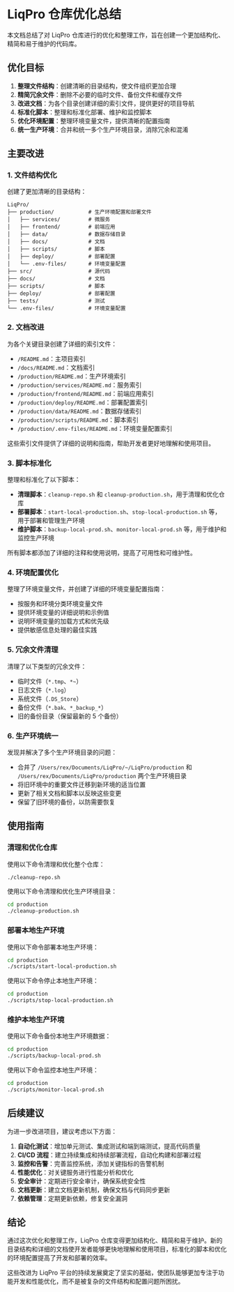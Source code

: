 # LiqPro 仓库优化总结

本文档总结了对 LiqPro 仓库进行的优化和整理工作，旨在创建一个更加结构化、精简和易于维护的代码库。

## 优化目标

1. **整理文件结构**：创建清晰的目录结构，使文件组织更加合理
2. **精简冗余文件**：删除不必要的临时文件、备份文件和缓存文件
3. **改进文档**：为各个目录创建详细的索引文件，提供更好的项目导航
4. **标准化脚本**：整理和标准化部署、维护和监控脚本
5. **优化环境配置**：整理环境变量文件，提供清晰的配置指南
6. **统一生产环境**：合并和统一多个生产环境目录，消除冗余和混淆

## 主要改进

### 1. 文件结构优化

创建了更加清晰的目录结构：

```
LiqPro/
├── production/           # 生产环境配置和部署文件
│   ├── services/         # 微服务
│   ├── frontend/         # 前端应用
│   ├── data/             # 数据存储目录
│   ├── docs/             # 文档
│   ├── scripts/          # 脚本
│   ├── deploy/           # 部署配置
│   └── .env-files/       # 环境变量配置
├── src/                  # 源代码
├── docs/                 # 文档
├── scripts/              # 脚本
├── deploy/               # 部署配置
├── tests/                # 测试
└── .env-files/           # 环境变量配置
```

### 2. 文档改进

为各个关键目录创建了详细的索引文件：

- `/README.md`：主项目索引
- `/docs/README.md`：文档索引
- `/production/README.md`：生产环境索引
- `/production/services/README.md`：服务索引
- `/production/frontend/README.md`：前端应用索引
- `/production/deploy/README.md`：部署配置索引
- `/production/data/README.md`：数据存储索引
- `/production/scripts/README.md`：脚本索引
- `/production/.env-files/README.md`：环境变量配置索引

这些索引文件提供了详细的说明和指南，帮助开发者更好地理解和使用项目。

### 3. 脚本标准化

整理和标准化了以下脚本：

- **清理脚本**：`cleanup-repo.sh` 和 `cleanup-production.sh`，用于清理和优化仓库
- **部署脚本**：`start-local-production.sh`、`stop-local-production.sh` 等，用于部署和管理生产环境
- **维护脚本**：`backup-local-prod.sh`、`monitor-local-prod.sh` 等，用于维护和监控生产环境

所有脚本都添加了详细的注释和使用说明，提高了可用性和可维护性。

### 4. 环境配置优化

整理了环境变量文件，并创建了详细的环境变量配置指南：

- 按服务和环境分类环境变量文件
- 提供环境变量的详细说明和示例值
- 说明环境变量的加载方式和优先级
- 提供敏感信息处理的最佳实践

### 5. 冗余文件清理

清理了以下类型的冗余文件：

- 临时文件（`*.tmp`、`*~`）
- 日志文件（`*.log`）
- 系统文件（`.DS_Store`）
- 备份文件（`*.bak`、`*_backup_*`）
- 旧的备份目录（保留最新的 5 个备份）

### 6. 生产环境统一

发现并解决了多个生产环境目录的问题：

- 合并了 `/Users/rex/Documents/LiqPro/~/LiqPro/production` 和 `/Users/rex/Documents/LiqPro/production` 两个生产环境目录
- 将旧环境中的重要文件迁移到新环境的适当位置
- 更新了相关文档和脚本以反映这些变更
- 保留了旧环境的备份，以防需要恢复

## 使用指南

### 清理和优化仓库

使用以下命令清理和优化整个仓库：

```bash
./cleanup-repo.sh
```

使用以下命令清理和优化生产环境目录：

```bash
cd production
./cleanup-production.sh
```

### 部署本地生产环境

使用以下命令部署本地生产环境：

```bash
cd production
./scripts/start-local-production.sh
```

使用以下命令停止本地生产环境：

```bash
cd production
./scripts/stop-local-production.sh
```

### 维护本地生产环境

使用以下命令备份本地生产环境数据：

```bash
cd production
./scripts/backup-local-prod.sh
```

使用以下命令监控本地生产环境：

```bash
cd production
./scripts/monitor-local-prod.sh
```

## 后续建议

为进一步改进项目，建议考虑以下方面：

1. **自动化测试**：增加单元测试、集成测试和端到端测试，提高代码质量
2. **CI/CD 流程**：建立持续集成和持续部署流程，自动化构建和部署过程
3. **监控和告警**：完善监控系统，添加关键指标的告警机制
4. **性能优化**：对关键服务进行性能分析和优化
5. **安全审计**：定期进行安全审计，确保系统安全性
6. **文档更新**：建立文档更新机制，确保文档与代码同步更新
7. **依赖管理**：定期更新依赖，修复安全漏洞

## 结论

通过这次优化和整理工作，LiqPro 仓库变得更加结构化、精简和易于维护。新的目录结构和详细的文档使开发者能够更快地理解和使用项目，标准化的脚本和优化的环境配置提高了开发和部署的效率。

这些改进为 LiqPro 平台的持续发展奠定了坚实的基础，使团队能够更加专注于功能开发和性能优化，而不是被复杂的文件结构和配置问题所困扰。 